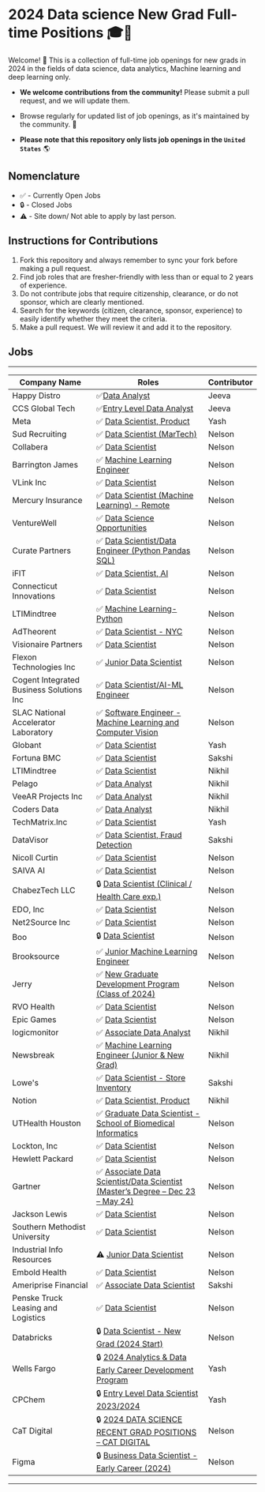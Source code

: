 # 2024 Data science New Grad Full-time Positions 🎓💼

Welcome! 🎉 
This is a collection of full-time job openings for new grads in 2024 in the fields of data science, data analytics, Machine learning and deep learning only.

- **We welcome contributions from the community!** Please submit a pull request, and we will update them.

- Browse regularly for updated list of job openings, as it's maintained by the community. 🚀

- **Please note that this repository only lists job openings in the `United States`** 🌎

## Nomenclature
- ✅ - Currently Open Jobs
- 🔒 - Closed Jobs
- ⚠️ - Site down/ Not able to apply by last person.

## Instructions for Contributions
1) Fork this repository and always remember to sync your fork before making a pull request.
2) Find job roles that are fresher-friendly with less than or equal to 2 years of experience.
3) Do not contribute jobs that require citizenship, clearance, or do not sponsor, which are clearly mentioned.
4) Search for the keywords (citizen, clearance, sponsor, experience) to easily identify whether they meet the criteria.
5) Make a pull request. We will review it and add it to the repository.

## Jobs

----

| Company Name         | Roles                | Contributor |
| ------------- | --------------------- | ---------------------------- |
| Happy Distro  |✅[Data Analyst](https://www.ziprecruiter.com/jobs/happy-distro-f625dc8b/data-analyst-51d6a7b8?tsid=122001595&enc_campaign_id=728c969e)| Jeeva |
| CCS Global Tech | ✅[Entry Level Data Analyst](https://www.linkedin.com/jobs/view/3841082873/?trackingId=jQN7q9MnRqSNOsKU7v%2B%2FxA%3D%3D&refId=4hLUFZoqRMuel2MdGN73NQ%3D%3D&midToken=AQGBynxng7RE3w&midSig=10_zEbiFKKEX81&trk=eml-email_job_applications_update_digest_01-similar_jobs-0-similar_jobs_job_card&trkEmail=eml-email_job_applications_update_digest_01-similar_jobs-0-similar_jobs_job_card-null-i0megf~lt4x3m82~t3-null-null&eid=i0megf-lt4x3m82-t3&otpToken=MTMwNTE2ZTkxNjJkY2ZjN2I3MmIwZmViNDExZWVlYjQ4OGNmZDU0ODkxYTg4YzZlN2JjZjA1NmI0ZTVlNWNmNWY2ZDJkMWU5NjBmMWI5ODE3NGZmZDI5OTUxOTIzNjgwYWIzODJkNjgzNDc0M2JhZjY5OWJhMmU4LDEsMQ%3D%3D) | Jeeva |
| Meta | ✅ [Data Scientist, Product](https://www.metacareers.com/jobs/1589575655186539/)   | Yash |
| Sud Recruiting | ✅ [Data Scientist (MarTech)](https://www.linkedin.com/jobs/view/3831149205/?refId=2a79970f-2fa6-487e-8e2d-29ebf34cfc1f&trackingId=XKZ4IW0xQpuSvA2e0p8%2FHg%3D%3D)   | Nelson |
| Collabera | ✅ [Data Scientist](https://collabera.com/join-us/careers/career-detail/?post=345544&refid=col_linkedin)   | Nelson |
| Barrington James | ✅ [Machine Learning Engineer](https://www.linkedin.com/jobs/collections/recommended/?currentJobId=3843336652&eBP=CwEAAAGN-LeUf9BwBePiwYPLeoWeXDJxCPhAWnPTdsrEN_YkYiSV9MWVvILXNv8pZOrUJOugS_l85O6dEEmo1XJGVDQFy9q83OayUa2PNoFDVb38XUq9JAPSyb4Tu5zeYJ-7YDF1NsVZZOnbIbvEuj8CV8t6jo_mK2gko80i0QFGh9cfF7b3xBwoP8rwrfbqUOFkHVVGRrKTDmvLZMYMQuIjAezabWFgEd02ML0XDRaO_dnQal82qWh14YgyqwB2I5mqdU4KHqW4yuPA_V6m4D078UstJj_SBKrA0hJFCtuMCvjeD2avwGDlFtZkEw14T2PlTn0VvK39Piz9yQAZ4C_0OPW9E1Szz0c8me7ecdRGYD4HPMFtCkFmPVnWh2ec&refId=aHzmFEtKkizA5UfyV8WFEg%3D%3D&trackingId=wjcjvwWjtJXjVtjbK9EOeg%3D%3D)   | Nelson |
| VLink Inc | ✅ [Data Scientist](https://www.linkedin.com/jobs/view/3832763103/?refId=4ea32117-e2b1-4e45-a3fd-c02c3bb981ad&trackingId=9c%2FTKdaFQ26dBzGEQ6whWA%3D%3D)   | Nelson |
| Mercury Insurance | ✅ [Data Scientist (Machine Learning) - Remote](https://recruiting2.ultipro.com/MER1016MIS/JobBoard/c88689b6-fa90-6ed9-314e-88550e5a5268/OpportunityDetail?opportunityId=d5c5d9d8-6f96-4e26-9527-0513411ef431&utm_source=LINKEDIN&utm_medium=referrer)   | Nelson |
| VentureWell | ✅ [Data Science Opportunities](https://boards.greenhouse.io/venturewell/jobs/6492916002?source=LinkedIn)   | Nelson |
| Curate Partners | ✅ [Data Scientist/Data Engineer (Python Pandas SQL)](https://www.linkedin.com/jobs/collections/similar-jobs/?currentJobId=3838180371&eBP=CwEAAAGN-JuW9D5Vg57BG0Wi68ULli3JZL3zvYEnw_SOleZEmDFRczLH4io6P1xFZpk3waFWMBk4Hw2Nhpw4juqoa8l372hmsLrW2oFgb33-ghm-PwVeEjvQ3-WZ7nHHpmlrFxvVyWV_Aq5Tze2ru1zxSX_yFCPU-VIo1u6yovNz73tNxw_C4jVHIpTYYWsYdMubvFwLGBdaepD2wHXitEuaCRreWBiAjLkQHmcud5jV5S9klXBVz5jR0sjM8yfr2RRaECJYkGON3k906sJRg8VoO_1AYJ2te8ZeVz32Z4h8DmSMarO-u0uFl_tgikcuiCW-73qmDV5WhjqvLwCe-LDpCNDO-9scJA6GOJBuQD2R75U6ozJpr8-fN496X1-2-cymHnpiPEurKv7CywoUeZQ&originToLandingJobPostings=3838180371&refId=5u6wK3OgQEIy2NWqAsQz8A%3D%3D&referenceJobId=3825256348&trackingId=TcDmD7aBmlyfXgwxXu7qYg%3D%3D)   | Nelson |
| iFIT | ✅ [Data Scientist, AI](https://www.linkedin.com/jobs/view/3825256348/?refId=272352f8-122f-4a0c-8e9c-b22148d2cf3d&trackingId=neOUOvydSQ6RuBswTuLfyA%3D%3D&trk=flagship3_job_home_savedjobs)   | Nelson |
| Connecticut Innovations | ✅ [Data Scientist](https://www.linkedin.com/jobs/view/3831080987/?refId=272352f8-122f-4a0c-8e9c-b22148d2cf3d&trackingId=FmZA58CPSaGGf0GL0qWXTg%3D%3D)   | Nelson |
| LTIMindtree | ✅ [Machine Learning-Python](https://www.linkedin.com/jobs/view/3839385808/?refId=4d2df181-dc31-4e81-8456-a71b682bb2f9&trackingId=qRIQGb%2FJTfu6vBEsz6NwEA%3D%3D)   | Nelson |
| AdTheorent | ✅ [Data Scientist - NYC](https://www.linkedin.com/jobs/view/3842333162/?refId=bx9StBhfS%2FKvm%2BAlAHiLeg%3D%3D&trackingId=CJzS6SvQT9mzH6to3RmVYA%3D%3D)   | Nelson |
| Visionaire Partners | ✅ [Data Scientist](https://www.linkedin.com/jobs/collections/recommended/?currentJobId=3838580622&refId=FigyxtkUQNiiL3rpeKnkLQ%3D%3D&trackingId=FigyxtkUQNiiL3rpeKnkLQ%3D%3D)   | Nelson |
| Flexon Technologies Inc | ✅ [Junior Data Scientist](https://www.linkedin.com/jobs/search/?alertAction=viewjobs&currentJobId=3842926205&origin=JOBS_HOME_JOB_ALERTS&savedSearchId=1732141389)   | Nelson |
| Cogent Integrated Business Solutions Inc | ✅ [Data Scientist/AI-ML Engineer](https://www.linkedin.com/jobs/collections/top-applicant/?currentJobId=3843158397&eBP=NotAvailableFromMidTier&refId=FHwz4V6CSDyRH3lpSQuGXw%3D%3D&trackingId=4az6xDyXqSQRgVYlecKNGw%3D%3D)   | Nelson |
| SLAC National Accelerator Laboratory | ✅ [Software Engineer - Machine Learning and Computer Vision](https://erp-hprdext.erp.slac.stanford.edu/psc/hprdext/EMPLOYEE/HRMS/c/HRS_HRAM_FL.HRS_CG_SEARCH_FL.GBL?Page=HRS_APP_JBPST_FL&Action=U&FOCUS=Applicant&SiteId=1&JobOpeningId=5776&PostingSeq=1)   | Nelson |
| Globant | ✅ [Data Scientist](https://www.linkedin.com/jobs/search/?currentJobId=3841312991&f_C=8141%2C108102%2C1072412%2C501117&geoId=92000000&origin=COMPANY_PAGE_JOBS_CLUSTER_EXPANSION&originToLandingJobPostings=3841312991%2C3828237587%2C3823230643%2C3796578602%2C3817939809%2C3829985256%2C3823229896%2C3832077037%2C3829980852)   | Yash |
| Fortuna BMC | ✅ [Data Scientist](https://www.talent.com/talentApply?id=c58e464a51a6&apply_type=talentApply&route=applyQuestions&panel=apply_standard_questions)   | Sakshi |
| LTIMindtree | ✅ [Data Scientist](https://www.linkedin.com/jobs/view/3839370061/?refId=w7xaZW6NSfqaZmLYVNiqqw%3D%3D&trackingId=w7xaZW6NSfqaZmLYVNiqqw%3D%3D)   | Nikhil |
| Pelago | ✅ [Data Analyst](https://boards.greenhouse.io/pelago/jobs/4220664007?source=LinkedIn)   | Nikhil |
| VeeAR Projects Inc| ✅ [Data Analyst](https://www.linkedin.com/jobs/search/?currentJobId=3837592718&keywords=Techmatrix&origin=BLENDED_SEARCH_RESULT_NAVIGATION_JOB_CARD&originToLandingJobPostings=3836782185)   | Nikhil |
| Coders Data | ✅ [Data Analyst](https://www.linkedin.com/jobs/search/?currentJobId=3841951367&keywords=Techmatrix&origin=BLENDED_SEARCH_RESULT_NAVIGATION_JOB_CARD&originToLandingJobPostings=3836782185)   | Nikhil |
| TechMatrix.Inc | ✅ [Data Scientist](https://www.linkedin.com/jobs/search/?currentJobId=3836782185&keywords=Techmatrix&origin=BLENDED_SEARCH_RESULT_NAVIGATION_JOB_CARD&originToLandingJobPostings=3836782185)   | Yash |
| DataVisor | ✅ [Data Scientist, Fraud Detection](https://apply.workable.com/datavisor-jobs/j/56AC6D8462/apply/)   | Sakshi |
| Nicoll Curtin | ✅ [Data Scientist](https://www.linkedin.com/jobs/view/3833697042/?refId=93210212-02aa-4b23-8644-7ca492340b8e&trackingId=lRNKI3LRQwCACrcQ%2B9E9hQ%3D%3D)   | Nelson |
| SAIVA AI | ✅ [Data Scientist](https://www.linkedin.com/jobs/collections/recommended/?currentJobId=3835346040&refId=Vrn%2BVelGTy8ZyphflfKtiw%3D%3D&trackingId=Vrn%2BVelGTy8ZyphflfKtiw%3D%3D)   | Nelson |
| ChabezTech LLC | 🔒 [Data Scientist (Clinical / Health Care exp.)](https://www.linkedin.com/jobs/search/?alertAction=viewjobs&currentJobId=3837362698&f_TPR=r604800&f_WT=2&geoId=103644278&origin=JOBS_HOME_REMOTE_JOBS&savedSearchId=1732141389)   | Nelson |
| EDO, Inc | ✅ [Data Scientist](https://boards.greenhouse.io/edo/jobs/4248948007?source=LinkedIn)   | Nelson |
| Net2Source Inc | ✅ [Data Scientist](https://www.linkedin.com/jobs/view/3834570681/?eBP=CwEAAAGN63KWs218Oq1FC2xk1aAQT0_sNE4_QcggPSHcJFXxDy28ESopciACSgmnGJJQOx1oRKFMzhOHEE-0so17_ha1S9ozwkxljN_PZ7qlemLWIim-VOYXHHrfMao4bLPoSDASB3v8WJeXYz2dLRMEG48n1BKzs5iY_D51KemoQypX3hNmS7FgF01KXi4rMIdOylY-0M0WHVmqL2enRMVtRClracER2fepZ9G8c0sgtbLG9-5Vl-pxTrjk4Em7jkGDXIRZrjf1vW3Z2n7mABAVld5Sqqp0OT2u82PMz9BPyvizmZFF4QF9S922QXRPyiq6yekjNIWKOA_yN5SVnnZbpwnd_B39vCn0RL0VWiicwcEF_Ch36nuBlFnCsMU7pqMbhjjDlvgSaMp_CcdvAdYpe9fi&refId=jJPk8xfBDD4%2BDGC933geGg%3D%3D&trackingId=NC4%2F8CBN9t1vFLrETM1sTA%3D%3D)   | Nelson |
| Boo | 🔒 [Data Scientist](https://boo01.snaphunt.com/job/Z2YB3ML0GB-SM-169?source=linkedin)   | Nelson |
| Brooksource | ✅ [Junior Machine Learning Engineer](https://www.linkedin.com/jobs/collections/recommended/?currentJobId=3835319159&eBP=CwEAAAGN623M1NtsfJHjXNho5KiEku3WmXELNo3pMegTPp7tpQVOaRNY1Qzma8zkULMgYHhYKDOSUkpbDXcSiJ9TVdiKeqR8MmKkHnhAuWbaam1c3DOpW1fd3l18TTXah7mYG0mIU9R-kjelv_ZEFj5E4eVppLsHhYNB_gaXFJyvxarQHdLyeRfFQebgnGRWWkHuX7VNAjMm9SGz9E45C3deYDEKrvsR7uAgm2l5gNTs1p78xrZ6niKJOO5jAGihMTGAW9bDPVZGHgj0wTWOcCcq3msll4coGx1owYvG9KGhhOtUMM8wBt4AQc2ovHSdNItgWUMYlME7Ik14IMRBIAjZYliaZvWFbln7RSzb05sTP5uBXj5NLwygiwpcYIFw&refId=Qr0Lv7cYE1I0jfbwU4p6cA%3D%3D&start=24&trackingId=Cgij11RdIxXpbDT3bOU2DQ%3D%3D)   | Nelson |
| Jerry | ✅ [New Graduate Development Program (Class of 2024)](https://jobs.ashbyhq.com/Jerry/4de9f6eb-fd0d-44f7-b33b-5a93c0840e43/application?ref=Simplify&src=Simplify&utm_source=Simplify)   | Nelson |
| RVO Health | ✅ [Data Scientist](https://boards.greenhouse.io/rvohealth/jobs/4359462005?source=LinkedIn)   | Nelson |
| Epic Games | ✅ [Data Scientist](https://boards.greenhouse.io/embed/job_app?token=5091831004&gh_src=32b5d0474us&source=LinkedIn)   | Nelson |
| logicmonitor | ✅ [Associate Data Analyst](https://www.logicmonitor.com/career/?gh_jid=5618887&utm_source=Simplify&gh_src=Simplify)   | Nikhil |
| Newsbreak | ✅ [Machine Learning Engineer (Junior & New Grad)](https://boards.greenhouse.io/newsbreak/jobs/4338876006?utm_source=Simplify&gh_src=Simplify#app)   | Nikhil |
| Lowe's | ✅ [Data Scientist - Store Inventory](https://talent.lowes.com/us/en/job/JR-01664516/Data-Scientist-Store-Inventory?utm_source=617IndeedOrganic)   | Sakshi |
| Notion  | ✅ [Data Scientist, Product](https://boards.greenhouse.io/notion/jobs/5895534003)   | Nikhil |
| UTHealth Houston | ✅ [Graduate Data Scientist - School of Biomedical Informatics](https://www.simplyhired.com/job/FOwOsWlqdTlESUscsAc-G7plvbAvYb8kmDN9_K2btAcTsEAhJBwF1Q)   | Nelson |
| Lockton, Inc | ✅ [Data Scientist](https://www.simplyhired.com/job/dNZIU2ajsR26oXw76WNUjWrj6PTZnyIB_G4Ak_gHv6rcBy9ZItDeRA)   | Nelson |
| Hewlett Packard | ✅ [Data Scientist](https://www.simplyhired.com/job/BHKB6mmOOGpR8fRtIg1rnzjBfsXcxvNocyK98IS1lP8aledCcMHOZw)   | Nelson |
| Gartner | ✅ [Associate Data Scientist/Data Scientist (Master’s Degree – Dec 23 – May 24)](https://www.simplyhired.com/job/Cd-W0DeWFpk3GzHMxWhozCfBzR7DHofKhf3JRTOEbXJ3ASYY7Km1vw)   | Nelson |
| Jackson Lewis | ✅ [Data Scientist](https://www.simplyhired.com/search?q=new+grad+-+data+scientist&l=texas&job=pTTmTFPdlkUAgkHJCaXlbKiMcLXIfvPt5wAaFhXyxwF_HgrtpW_FYg)   | Nelson |
| Southern Methodist University | ✅ [Data Scientist](https://www.simplyhired.com/search?q=new+grad+-+data+scientist&l=texas&job=SoG-wDL951CLlhVp3d9oAU7b-GUwRjjmhtn5sD3QKNxhJQ2Q3MmQIQ)   | Nelson |
| Industrial Info Resources | ⚠️ [Junior Data Scientist](https://www.simplyhired.com/search?q=new+grad+-+data+scientist&l=texas&job=i3dDQa0KiuhcANA08MKb05yTUkyr-dp-iQoyXbKbdJfQBTWg1A1JnA)   | Nelson |
| Embold Health | ✅ [Data Scientist](https://www.simplyhired.com/search?q=new+grad+-+data+scientist&job=EEF0MlK2NLssJ3jZ5AGXD6o01PDQZJ5X0mpRNIw6RAxZgFTtHlLzHw&from=smart-apply)   | Nelson |
| Ameriprise Financial | ✅ [Associate Data Scientist](https://www.simplyhired.com/job/lVjUaumOzaKb9RLVpjIK_ItEJScOr5FprNghA7RoNW9HKbWWptvPUQ)   | Sakshi |
| Penske Truck Leasing and Logistics | ✅ [Data Scientist](https://www.simplyhired.com/job/EAMccIqDpZkwC8BdmETHFFXlklwrvv7sCQLVPQxXrFtj1m9C23A_aw)   | Nelson |
| Databricks | 🔒 [Data Scientist - New Grad (2024 Start)](https://www.databricks.com/company/careers/university-recruiting/data-scientist---new-grad-2024-start-6866554002)   | Nelson |
| Wells Fargo | 🔒 [2024 Analytics & Data Early Career Development Program](https://www.wellsfargojobs.com/en/jobs/r-304476/2024-analytics-data-early-career-development-program?jClickId=89537bad-3c8a-4e56-ba30-b27ffe732afc&publisher=Linkedin%2520Flat%2520bid&utm_source=joveo)   | Yash |
| CPChem | 🔒 [Entry Level Data Scientist 2023/2024](https://jobs.cpchem.com/job/USA-Woodlands-Entry-Level-Data-Scientist-20232024-TX-77380/1071442300/?utm_campaign=google_jobs_apply&utm_source=google_jobs_apply&utm_medium=organic)   | Yash |
| CaT Digital | 🔒 [2024 DATA SCIENCE RECENT GRAD POSITIONS – CAT DIGITAL](https://careers.caterpillar.com/en/jobs/job/r0000212221-2024-data-science-recent-grad-positions-cat-digital/)   | Nelson |
| Figma | 🔒 [Business Data Scientist - Early Career (2024)](https://boards.greenhouse.io/figma/jobs/4985943004)   | Nelson |
****
